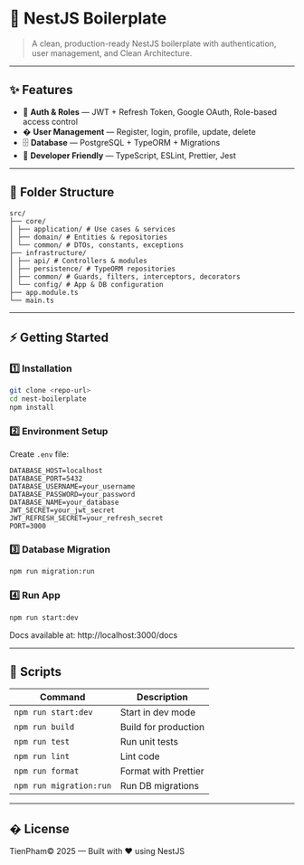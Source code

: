 # 🚀 NestJS Boilerplate

> A clean, production-ready NestJS boilerplate with authentication, user management, and Clean Architecture.

---

## ✨ Features

- 🔐 **Auth & Roles** — JWT + Refresh Token, Google OAuth, Role-based access control
- � **User Management** — Register, login, profile, update, delete
- 🗄 **Database** — PostgreSQL + TypeORM + Migrations
- 🧩 **Developer Friendly** — TypeScript, ESLint, Prettier, Jest

---

## 📁 Folder Structure

```
src/
├── core/
│ ├── application/ # Use cases & services
│ ├── domain/ # Entities & repositories
│ └── common/ # DTOs, constants, exceptions
├── infrastructure/
│ ├── api/ # Controllers & modules
│ ├── persistence/ # TypeORM repositories
│ ├── common/ # Guards, filters, interceptors, decorators
│ └── config/ # App & DB configuration
├── app.module.ts
└── main.ts
```

---

## ⚡ Getting Started

### 1️⃣ Installation

```bash
git clone <repo-url>
cd nest-boilerplate
npm install
```

### 2️⃣ Environment Setup

Create `.env` file:

```env
DATABASE_HOST=localhost
DATABASE_PORT=5432
DATABASE_USERNAME=your_username
DATABASE_PASSWORD=your_password
DATABASE_NAME=your_database
JWT_SECRET=your_jwt_secret
JWT_REFRESH_SECRET=your_refresh_secret
PORT=3000
```

### 3️⃣ Database Migration

```bash
npm run migration:run
```

### 4️⃣ Run App

```bash
npm run start:dev
```

Docs available at: http://localhost:3000/docs


---

## 🧪 Scripts

| Command | Description |
|---------|-------------|
| `npm run start:dev` | Start in dev mode |
| `npm run build` | Build for production |
| `npm run test` | Run unit tests |
| `npm run lint` | Lint code |
| `npm run format` | Format with Prettier |
| `npm run migration:run` | Run DB migrations |

---

## � License

TienPham© 2025 — Built with ❤️ using NestJS
